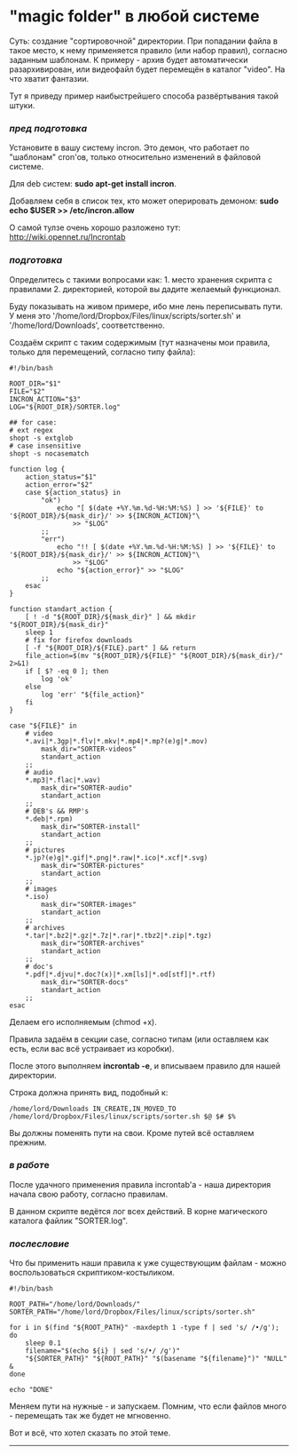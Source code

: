 # "magic folder" в любой системе

Суть: создание "сортировочной" директории. При попадании файла в такое
место, к нему применяется правило (или набор правил), согласно
заданным шаблонам. К примеру - архив будет автоматически
разархивирован, или видеофайл будет перемещён в каталог "video".
На что хватит фантазии.

Тут я приведу пример наибыстрейшего способа развёртывания такой штуки.

### *пред подготовка*

Установите в вашу систему incron. Это демон, что работает по "шаблонам"
cron'ов, только относительно изменений в файловой системе.

Для deb систем: **sudo apt-get install incron**.

Добавляем себя в список тех, кто может оперировать демоном: **sudo echo
$USER \>\> /etc/incron.allow**

О самой тулзе очень хорошо разложено тут:
<http://wiki.opennet.ru/Incrontab>

### *подготовка*

Определитесь с такими вопросами как: 1. место хранения скрипта с
правилами 2. директорией, которой вы дадите желаемый функционал.

Буду показывать на живом примере, ибо мне лень переписывать пути. У меня
это '/home/lord/Dropbox/Files/linux/scripts/sorter.sh' и
'/home/lord/Downloads', соответственно.

Создаём скрипт с таким содержимым (тут назначены мои правила, только для
перемещений, согласно типу файла):

    #!/bin/bash

    ROOT_DIR="$1"
    FILE="$2"
    INCRON_ACTION="$3"
    LOG="${ROOT_DIR}/SORTER.log"

    ## for case:
    # ext regex
    shopt -s extglob
    # case insensitive
    shopt -s nocasematch

    function log {
        action_status="$1"
        action_error="$2"
        case ${action_status} in
            "ok")
                echo "[ $(date +%Y.%m.%d-%H:%M:%S) ] >> '${FILE}' to '${ROOT_DIR}/${mask_dir}/' >> ${INCRON_ACTION}"\
                    >> "$LOG"
            ;;
            "err")
                echo "!! [ $(date +%Y.%m.%d-%H:%M:%S) ] >> '${FILE}' to '${ROOT_DIR}/${mask_dir}/' >> ${INCRON_ACTION}"\
                    >> "$LOG"
                echo "${action_error}" >> "$LOG"
            ;;
        esac
    }

    function standart_action {
        [ ! -d "${ROOT_DIR}/${mask_dir}" ] && mkdir "${ROOT_DIR}/${mask_dir}"
        sleep 1
        # fix for firefox downloads
        [ -f "${ROOT_DIR}/${FILE}.part" ] && return
        file_action=$(mv "${ROOT_DIR}/${FILE}" "${ROOT_DIR}/${mask_dir}/" 2>&1)
        if [ $? -eq 0 ]; then
            log 'ok'
        else
            log 'err' "${file_action}"
        fi
    }

    case "${FILE}" in
        # video
        *.avi|*.3gp|*.flv|*.mkv|*.mp4|*.mp?(e)g|*.mov)
            mask_dir="SORTER-videos"
            standart_action
        ;;
        # audio
        *.mp3|*.flac|*.wav)
            mask_dir="SORTER-audio"
            standart_action
        ;;
        # DEB's && RMP's
        *.deb|*.rpm)
            mask_dir="SORTER-install"
            standart_action
        ;;
        # pictures
        *.jp?(e)g|*.gif|*.png|*.raw|*.ico|*.xcf|*.svg)
            mask_dir="SORTER-pictures"
            standart_action
        ;;
        # images
        *.iso)
            mask_dir="SORTER-images"
            standart_action
        ;;
        # archives
        *.tar|*.bz2|*.gz|*.7z|*.rar|*.tbz2|*.zip|*.tgz)
            mask_dir="SORTER-archives"
            standart_action
        ;;
        # doc's
        *.pdf|*.djvu|*.doc?(x)|*.xm[ls]|*.od[stf]|*.rtf)
            mask_dir="SORTER-docs"
            standart_action
        ;;
    esac

Делаем его исполняемым (chmod +x).

Правила задаём в секции case, согласно типам (или оставляем как есть,
если вас всё устраивает из коробки).

После этого выполняем **incrontab -e**, и вписываем правило для нашей
директории.

Строка должна принять вид, подобный к:

    /home/lord/Downloads IN_CREATE,IN_MOVED_TO /home/lord/Dropbox/Files/linux/scripts/sorter.sh $@ $# $%

Вы должны поменять пути на свои. Кроме путей всё оставляем прежним.

### *в работ*е

После удачного применения правила incrontab'a - наша директория начала
свою работу, согласно правилам.

В данном скрипте ведётся лог всех действий. В корне магического каталога
файлик "SORTER.log".

### *послесловие*

Что бы применить наши правила к уже существующим файлам - можно
воспользоваться скриптиком-костыликом.

    #!/bin/bash

    ROOT_PATH="/home/lord/Downloads/"
    SORTER_PATH="/home/lord/Dropbox/Files/linux/scripts/sorter.sh"

    for i in $(find "${ROOT_PATH}" -maxdepth 1 -type f | sed 's/ /•/g'); do
        sleep 0.1
        filename="$(echo ${i} | sed 's/•/ /g')"
        "${SORTER_PATH}" "${ROOT_PATH}" "$(basename "${filename}")" "NULL" &
    done

    echo "DONE"

Меняем пути на нужные - и запускаем. Помним, что если файлов много -
перемещать так же будет не мгновенно.

Вот и всё, что хотел сказать по этой теме.

-----